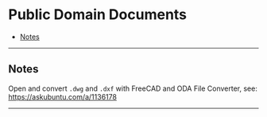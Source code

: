 # Public Domain Documents

- [Notes](#notes)

---

## Notes

Open and convert `.dwg` and `.dxf` with FreeCAD and ODA File Converter, see:
https://askubuntu.com/a/1136178

---

<!--
shell script I used to generare the TOC on top of this file manually:
cat README.md \
    | sed -e '/```/ r pf' -e '/```/,/```/d' \
    | grep "^#" \
    | tail -n +2 \
    | tr -d '`' \
    | sed 's/# \([a-zA-Z0-9`. -]\+\)/- [\1](#\L\1)/' \
    | awk -F'(' '{for(i=2;i<=NF;i++)if(i==2)gsub(" ","-",$i);}1' OFS='(' \
    | sed 's/^####/      /' \
    | sed 's/^###/    /' \
    | sed 's/^##/  /' \
    | sed 's/^#//'
-->
